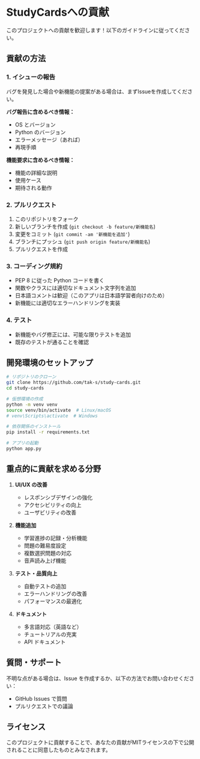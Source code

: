 # StudyCardsへの貢献

このプロジェクトへの貢献を歓迎します！以下のガイドラインに従ってください。

## 貢献の方法

### 1. イシューの報告

バグを発見した場合や新機能の提案がある場合は、まずIssueを作成してください。

**バグ報告に含めるべき情報：**
- OS とバージョン
- Python のバージョン
- エラーメッセージ（あれば）
- 再現手順

**機能要求に含めるべき情報：**
- 機能の詳細な説明
- 使用ケース
- 期待される動作

### 2. プルリクエスト

1. このリポジトリをフォーク
2. 新しいブランチを作成 (`git checkout -b feature/新機能名`)
3. 変更をコミット (`git commit -am '新機能を追加'`)
4. ブランチにプッシュ (`git push origin feature/新機能名`)
5. プルリクエストを作成

### 3. コーディング規約

- PEP 8 に従った Python コードを書く
- 関数やクラスには適切なドキュメント文字列を追加
- 日本語コメントは歓迎（このアプリは日本語学習者向けのため）
- 新機能には適切なエラーハンドリングを実装

### 4. テスト

- 新機能やバグ修正には、可能な限りテストを追加
- 既存のテストが通ることを確認

## 開発環境のセットアップ

```bash
# リポジトリのクローン
git clone https://github.com/tak-s/study-cards.git
cd study-cards

# 仮想環境の作成
python -m venv venv
source venv/bin/activate  # Linux/macOS
# venv\Scripts\activate  # Windows

# 依存関係のインストール
pip install -r requirements.txt

# アプリの起動
python app.py
```

## 重点的に貢献を求める分野

1. **UI/UX の改善**
   - レスポンシブデザインの強化
   - アクセシビリティの向上
   - ユーザビリティの改善

2. **機能追加**
   - 学習進捗の記録・分析機能
   - 問題の難易度設定
   - 複数選択問題の対応
   - 音声読み上げ機能

3. **テスト・品質向上**
   - 自動テストの追加
   - エラーハンドリングの改善
   - パフォーマンスの最適化

4. **ドキュメント**
   - 多言語対応（英語など）
   - チュートリアルの充実
   - API ドキュメント

## 質問・サポート

不明な点がある場合は、Issue を作成するか、以下の方法でお問い合わせください：

- GitHub Issues で質問
- プルリクエストでの議論

## ライセンス

このプロジェクトに貢献することで、あなたの貢献がMITライセンスの下で公開されることに同意したものとみなされます。
